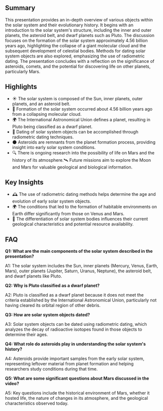 ## Summary
This presentation provides an in-depth overview of various objects within the solar system and their evolutionary history. It begins with an introduction to the solar system's structure, including the inner and outer planets, the asteroid belt, and dwarf planets such as Pluto. The discussion focuses on the formation of the solar system approximately 4.56 billion years ago, highlighting the collapse of a giant molecular cloud and the subsequent development of celestial bodies. Methods for dating solar system objects are also explored, emphasizing the use of radiometric dating. The presentation concludes with a reflection on the significance of asteroids, comets, and the potential for discovering life on other planets, particularly Mars.

## Highlights
* ☀️ The solar system is composed of the Sun, inner planets, outer planets, and an asteroid belt.
* 🌌 Formation of the solar system occurred about 4.56 billion years ago from a collapsing molecular cloud.
* 🌍 The International Astronomical Union defines a planet, resulting in Pluto being classified as a dwarf planet.
* 🚀 Dating of solar system objects can be accomplished through radiometric dating techniques.
* 🌑 Asteroids are remnants from the planet formation process, providing insight into early solar system conditions.
* 🔍 There is ongoing research into the possibility of life on Mars and the history of its atmosphere.🛰 Future missions aim to explore the Moon and Mars for valuable geological and biological information.

## Key Insights
* 🕰️ The use of radiometric dating methods helps determine the age and evolution of early solar system objects.
* 🌍 The conditions that led to the formation of habitable environments on Earth differ significantly from those on Venus and Mars.
* 🧪 The differentiation of solar system bodies influences their current geological characteristics and potential resource availability.

## FAQ
**Q1: What are the main components of the solar system described in the presentation?**

A1: The solar system includes the Sun, inner planets (Mercury, Venus, Earth, Mars), outer planets (Jupiter, Saturn, Uranus, Neptune), the asteroid belt, and dwarf planets like Pluto.

**Q2: Why is Pluto classified as a dwarf planet?**

A2: Pluto is classified as a dwarf planet because it does not meet the criteria established by the International Astronomical Union, particularly not having cleared its orbital region of other debris.

**Q3: How are solar system objects dated?**

A3: Solar system objects can be dated using radiometric dating, which analyzes the decay of radioactive isotopes found in those objects to determine their ages.

**Q4: What role do asteroids play in understanding the solar system's history?**

A4: Asteroids provide important samples from the early solar system, representing leftover material from planet formation and helping researchers study conditions during that time.

**Q5: What are some significant questions about Mars discussed in the video?**

A5: Key questions include the historical environment of Mars, whether it hosted life, the nature of changes in its atmosphere, and the geological characteristics observed today.
